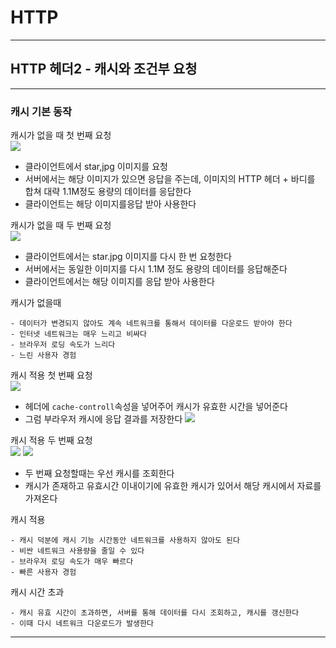 # HTTP
---
## HTTP 헤더2 - 캐시와 조건부 요청
---
### 캐시 기본 동작
캐시가 없을 때 첫 번째 요청   
![](https://oopy.lazyrockets.com/api/v2/notion/image?src=https%3A%2F%2Fs3-us-west-2.amazonaws.com%2Fsecure.notion-static.com%2F54add6bf-b83a-4c03-bc73-e02e94d4c353%2FUntitled.png&blockId=fa9722e0-ccaa-472b-bf9d-ca7c5ff81979)
- 클라이언트에서 star,jpg 이미지를 요청
- 서버에서는 해당 이미지가 있으면 응답을 주는데, 이미지의 HTTP 헤더 + 바디를 합쳐 대략 1.1M정도 용량의 데이터를 응답한다
- 클라이언트는 해당 이미지를응답 받아 사용한다

캐시가 없을 때 두 번째 요청   
![](https://oopy.lazyrockets.com/api/v2/notion/image?src=https%3A%2F%2Fs3-us-west-2.amazonaws.com%2Fsecure.notion-static.com%2F35eadec5-a161-453f-b8e0-be7ad9785974%2FUntitled.png&blockId=23301500-7ff2-4090-b989-df0323153bed)
- 클라이언트에서는 star.jpg 이미지를 다시 한 번 요청한다
- 서버에서는 동일한 이미지를 다시 1.1M 정도 용량의 데이터를 응답해준다
- 클라이언트에서는 해당 이미지를 응답 받아 사용한다

캐시가 없을때
```
- 데이터가 변경되지 않아도 계속 네트워크를 통해서 데이터를 다운로드 받아야 한다
- 인터넷 네트워크는 매우 느리고 비싸다
- 브라우저 로딩 속도가 느리다
- 느린 사용자 경험
```

캐시 적용 첫 번째 요청   
![](https://oopy.lazyrockets.com/api/v2/notion/image?src=https%3A%2F%2Fs3-us-west-2.amazonaws.com%2Fsecure.notion-static.com%2F7532f219-bd97-4508-ac11-6c39504ad4ed%2FUntitled.png&blockId=32f296b6-46e7-4e4d-b9e0-cebce887a410)
- 헤더에 `cache-controll`속성을 넣어주어 캐시가 유효한 시간을 넣어준다
- 그럼 부라우저 캐시에 응답 결과를 저장한다
![](https://oopy.lazyrockets.com/api/v2/notion/image?src=https%3A%2F%2Fs3-us-west-2.amazonaws.com%2Fsecure.notion-static.com%2Fe196d2fe-42e4-4851-970d-ddd67925d6fc%2FUntitled.png&blockId=085dd324-4116-4ff4-b584-c95979766a94)

캐시 적용 두 번째 요청   
![](https://oopy.lazyrockets.com/api/v2/notion/image?src=https%3A%2F%2Fs3-us-west-2.amazonaws.com%2Fsecure.notion-static.com%2F68c9cb24-a786-49c9-9e95-294c22f255b9%2FUntitled.png&blockId=91dfa34d-15ba-44be-9048-a7d68a902c5c)
![](https://oopy.lazyrockets.com/api/v2/notion/image?src=https%3A%2F%2Fs3-us-west-2.amazonaws.com%2Fsecure.notion-static.com%2F243e5457-533e-4849-b591-299805f21e01%2FUntitled.png&blockId=11d99ea6-0606-442a-bf29-3d3baf0ed1b3)
- 두 번째 요청할때는 우선 캐시를 조회한다
- 캐시가 존재하고 유효시간 이내이기에 유효한 캐시가 있어서 해당 캐시에서 자료를 가져온다

캐시 적용
```
- 캐시 덕분에 캐시 기능 시간동안 네트워크를 사용하지 않아도 된다
- 비싼 네트워크 사용량을 줄일 수 있다
- 브라우저 로딩 속도가 매우 빠르다
- 빠른 사용자 경험
```

캐시 시간 초과
```
- 캐시 유효 시간이 초과하면, 서버를 통해 데이터를 다시 조회하고, 캐시를 갱신한다
- 이때 다시 네트워크 다운로드가 발생한다
```
---